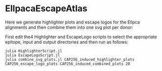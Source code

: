 # EllpacaEscapeAtlas

Here we generate highlighter plots and escape logos for the Ellpca alignments
and then combine them into one svg plot per donor:

First edit the4 Highlighter and EscapeLogo scripts to select the
appropriate epitope, input and output directories and then run as follows:

```
julia HighlighterScript.jl
julia EscapeLogoScript.jl
julia combine_svg_plots.jl CAP256_induced_highlighter_plots CAP256_escape_logo_plots CAP256_induced_combined_plots 20
```
